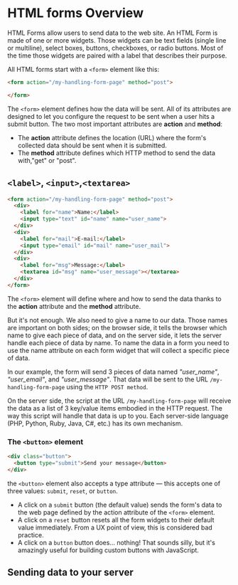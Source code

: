 # HTML forms Overview

HTML Forms allow users to send data to the web site. An HTML Form is made of one or more widgets. Those widgets can be text fields (single line or multiline), select boxes, buttons, checkboxes, or radio buttons. Most of the time those widgets are paired with a label that describes their purpose.

All HTML forms start with a `<form>` element like this:

```html
<form action="/my-handling-form-page" method="post">

</form>
```

The `<form>` element defines how the data will be sent. All of its attributes are designed to let you configure the request to be sent when a user hits a submit button. The two most important attributes are **action** and **method**:

- The **action** attribute defines the location (URL) where the form's collected data should be sent when it is submitted.
- The **method** attribute defines which HTTP method to send the data with,"get" or "post".

## `<label>`, `<input>`,`<textarea>`

```html
<form action="/my-handling-form-page" method="post">
  <div>
    <label for="name">Name:</label>
    <input type="text" id="name" name="user_name">
  </div>
  <div>
    <label for="mail">E-mail:</label>
    <input type="email" id="mail" name="user_mail">
  </div>
  <div>
    <label for="msg">Message:</label>
    <textarea id="msg" name="user_message"></textarea>
  </div>
</form>
```

The `<form>` element will define where and how to send the data thanks to the **action** attribute and the **method** attribute.

But it's not enough. We also need to give a name to our data. Those names are important on both sides; on the browser side, it tells the browser which name to give each piece of data, and on the server side, it lets the server handle each piece of data by name. To name the data in a form you need to use the name attribute on each form widget that will collect a specific piece of data.

In our example, the form will send 3 pieces of data named *"user_name"*, *"user_email"*, and *"user_message"*. That data will be sent to the URL `/my-handling-form-page` using the `HTTP POST method`.

On the server side, the script at the URL `/my-handling-form-page` will receive the data as a list of 3 key/value items embodied in the HTTP request. The way this script will handle that data is up to you. Each server-side language (PHP, Python, Ruby, Java, C#, etc.) has its own mechanism.

### The `<button>` element

```html
<div class="button">
  <button type="submit">Send your message</button>
</div>
```

the `<button>` element also accepts a type attribute — this accepts one of three values: `submit`, `reset`, or `button`.

- A click on a `submit` button (the default value) sends the form's data to the web page defined by the action attribute of the `<form>` element.
- A click on a `reset` button resets all the form widgets to their default value immediately. From a UX point of view, this is considered bad practice.
- A click on a `button` button does... nothing! That sounds silly, but it's amazingly useful for building custom buttons with JavaScript.

## Sending data to your server

